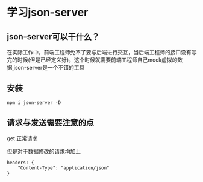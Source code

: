 # 学习json-server

## json-server可以干什么？

在实际工作中，前端工程师免不了要与后端进行交互，当后端工程师的接口没有写完的时候(但是已经定义好)，这个时候就需要前端工程师自己mock虚拟的数据,json-server是一个不错的工具

## 安装

`npm i json-server -D`

## 请求与发送需要注意的点

get 正常请求

但是对于数据修改的请求均加上

```
headers: {
    "Content-Type": "application/json"
} 
```
